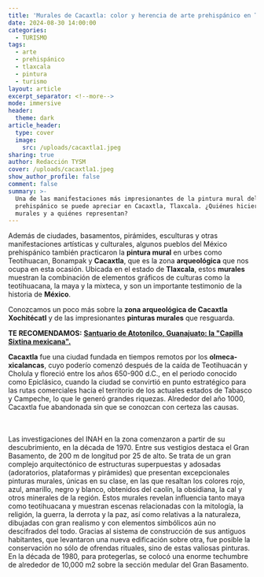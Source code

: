 ```yaml
---
title: 'Murales de Cacaxtla: color y herencia de arte prehispánico en Tlaxcala'
date: 2024-08-30 14:00:00
categories:
  - TURISMO
tags:
  - arte
  - prehispánico
  - tlaxcala
  - pintura
  - turismo
layout: article
excerpt_separator: <!--more-->
mode: immersive
header:
  theme: dark
article_header:
  type: cover
  image:
    src: /uploads/cacaxtla1.jpeg
sharing: true
author: Redacción TYSM
cover: /uploads/cacaxtla1.jpeg
show_author_profile: false
comment: false
summary: >-
  Una de las manifestaciones más impresionantes de la pintura mural del México
  prehispánico se puede apreciar en Cacaxtla, Tlaxcala. ¿Quiénes hicieron estos
  murales y a quiénes representan?
---
```

Además de ciudades, basamentos, pirámides, esculturas y otras manifestaciones artísticas y culturales, algunos pueblos del México prehispánico también practicaron la **pintura mural** en urbes como Teotihuacan, Bonampak y **Cacaxtla**, que es la zona **arqueológica** que nos ocupa en esta ocasión. Ubicada en el estado de **Tlaxcala**, estos **murales** muestran la combinación de elementos gráficos de culturas como la teotihuacana, la maya y la mixteca, y son un importante testimonio de la historia de **México**.

Conozcamos un poco más sobre la **zona arqueológica de Cacaxtla Xochitécatl** y de las impresionantes **pinturas murales** que resguarda.

**TE RECOMENDAMOS:** [**Santuario de Atotonilco, Guanajuato: la "Capilla Sixtina mexicana".**](https://blog.tonoysumariachi.com/turismo/2024/07/11/santuario-de-atotonilco-guanajuato-la-capilla-sixtina-mexicana.html)

**Cacaxtla** fue una ciudad fundada en tiempos remotos por los **olmeca-xicalancas**, cuyo poderío comenzó después de la caída de Teotihuacán y Cholula y floreció entre los años 650-900 d.C., en el periodo conocido como Epiclásico, cuando la ciudad se convirtió en  punto estratégico para las rutas comerciales hacia el territorio de los actuales estados de Tabasco y Campeche, lo que le generó grandes riquezas. Alrededor del año 1000, Cacaxtla fue abandonada sin que se conozcan con certeza las causas.

<br><br>Las investigaciones del INAH en la zona comenzaron a partir de su descubrimiento, en la década de 1970. Entre sus vestigios destaca el Gran Basamento, de 200 m de longitud por 25 de alto. Se trata de un gran complejo arquitectónico de estructuras superpuestas y adosadas (adoratorios, plataformas y pirámides) que presentan excepcionales pinturas murales, únicas en su clase, en las que resaltan los colores rojo, azul, amarillo, negro y blanco, obtenidos del caolín, la obsidiana, la cal y otros minerales de la región. Estos murales revelan influencia tanto maya como teotihuacana y muestran escenas relacionadas con la mitología, la religión, la guerra, la derrota y la paz, así como relativas a la naturaleza, dibujadas con gran realismo y con elementos simbólicos aún no descifrados del todo. Gracias al sistema de construcción de sus antiguos habitantes, que levantaron una nueva edificación sobre otra, fue posible la conservación no sólo de ofrendas rituales, sino de estas valiosas pinturas. En la década de 1980, para protegerlas, se colocó una enorme techumbre de alrededor de 10,000 m2 sobre la sección medular del Gran Basamento.